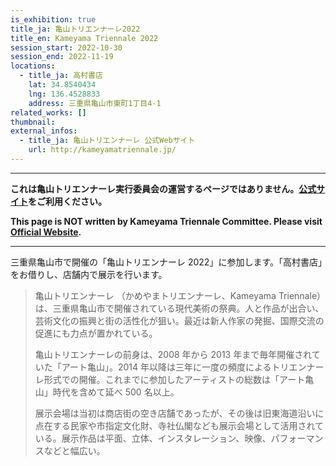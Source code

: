 ```yaml
---
is_exhibition: true
title_ja: 亀山トリエンナーレ2022
title_en: Kameyama Triennale 2022
session_start: 2022-10-30
session_end: 2022-11-19
locations:
  - title_ja: 高村書店
    lat: 34.8540434
    lng: 136.4528833
    address: 三重県亀山市東町1丁目4-1
related_works: []
thumbnail:
external_infos:
  - title_ja: 亀山トリエンナーレ 公式Webサイト
    url: http://kameyamatriennale.jp/
---
```


---

**これは亀山トリエンナーレ実行委員会の運営するページではありません。[公式サイト](http://kameyamatriennale.jp/)をご利用ください。**

**This page is NOT written by Kameyama Triennale Committee. Please visit [Official Website](http://kameyamatriennale.jp/).**

---

三重県亀山市で開催の「亀山トリエンナーレ 2022」に参加します。「高村書店」をお借りし、店舗内で展示を行います。

> 亀山トリエンナーレ （かめやまトリエンナーレ、Kameyama Triennale）は、三重県亀山市で開催されている現代美術の祭典。人と作品が出合い、芸術文化の振興と街の活性化が狙い。最近は新人作家の発掘、国際交流の促進にも力点が置かれている。
>
> 亀山トリエンナーレの前身は、2008 年から 2013 年まで毎年開催されていた「アート亀山」。2014 年以降は三年に一度の頻度によるトリエンナーレ形式での開催。これまでに参加したアーティストの総数は「アート亀山」時代を含めて延べ 500 名以上。
>
> 展示会場は当初は商店街の空き店舗であったが、その後は旧東海道沿いに点在する民家や市指定文化財、寺社仏閣なども展示会場として活用されている。展示作品は平面、立体、インスタレーション、映像、パフォーマンスなどと幅広い。
